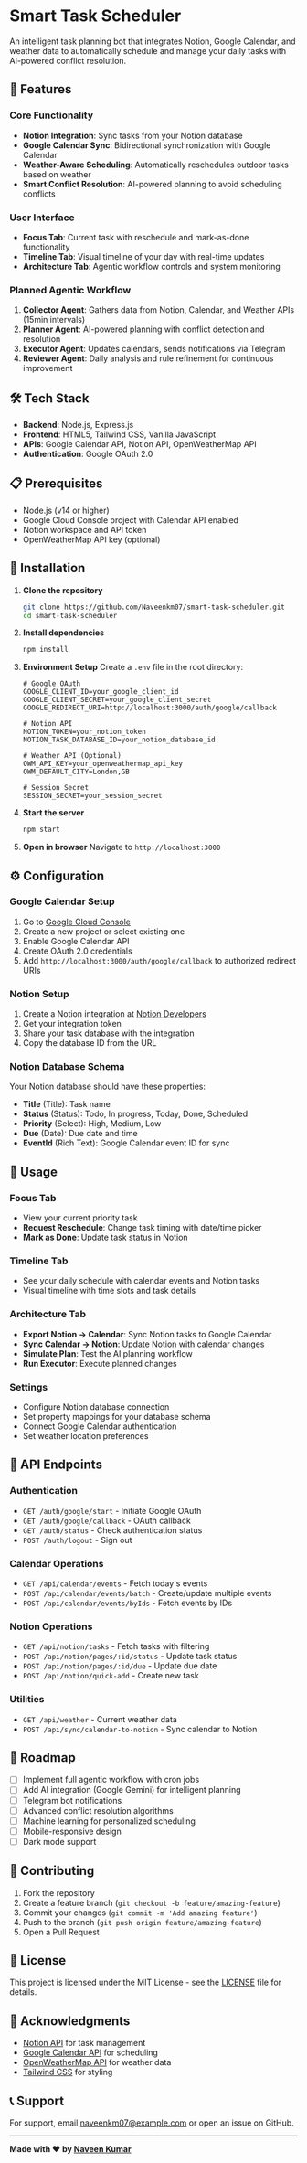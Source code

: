 # Smart Task Scheduler

An intelligent task planning bot that integrates Notion, Google Calendar, and weather data to automatically schedule and manage your daily tasks with AI-powered conflict resolution.

## 🚀 Features

### Core Functionality
- **Notion Integration**: Sync tasks from your Notion database
- **Google Calendar Sync**: Bidirectional synchronization with Google Calendar
- **Weather-Aware Scheduling**: Automatically reschedules outdoor tasks based on weather
- **Smart Conflict Resolution**: AI-powered planning to avoid scheduling conflicts

### User Interface
- **Focus Tab**: Current task with reschedule and mark-as-done functionality
- **Timeline Tab**: Visual timeline of your day with real-time updates
- **Architecture Tab**: Agentic workflow controls and system monitoring

### Planned Agentic Workflow
1. **Collector Agent**: Gathers data from Notion, Calendar, and Weather APIs (15min intervals)
2. **Planner Agent**: AI-powered planning with conflict detection and resolution
3. **Executor Agent**: Updates calendars, sends notifications via Telegram
4. **Reviewer Agent**: Daily analysis and rule refinement for continuous improvement

## 🛠️ Tech Stack

- **Backend**: Node.js, Express.js
- **Frontend**: HTML5, Tailwind CSS, Vanilla JavaScript
- **APIs**: Google Calendar API, Notion API, OpenWeatherMap API
- **Authentication**: Google OAuth 2.0

## 📋 Prerequisites

- Node.js (v14 or higher)
- Google Cloud Console project with Calendar API enabled
- Notion workspace and API token
- OpenWeatherMap API key (optional)

## 🔧 Installation

1. **Clone the repository**
   ```bash
   git clone https://github.com/Naveenkm07/smart-task-scheduler.git
   cd smart-task-scheduler
   ```

2. **Install dependencies**
   ```bash
   npm install
   ```

3. **Environment Setup**
   Create a `.env` file in the root directory:
   ```env
   # Google OAuth
   GOOGLE_CLIENT_ID=your_google_client_id
   GOOGLE_CLIENT_SECRET=your_google_client_secret
   GOOGLE_REDIRECT_URI=http://localhost:3000/auth/google/callback
   
   # Notion API
   NOTION_TOKEN=your_notion_token
   NOTION_TASK_DATABASE_ID=your_notion_database_id
   
   # Weather API (Optional)
   OWM_API_KEY=your_openweathermap_api_key
   OWM_DEFAULT_CITY=London,GB
   
   # Session Secret
   SESSION_SECRET=your_session_secret
   ```

4. **Start the server**
   ```bash
   npm start
   ```

5. **Open in browser**
   Navigate to `http://localhost:3000`

## ⚙️ Configuration

### Google Calendar Setup
1. Go to [Google Cloud Console](https://console.cloud.google.com/)
2. Create a new project or select existing one
3. Enable Google Calendar API
4. Create OAuth 2.0 credentials
5. Add `http://localhost:3000/auth/google/callback` to authorized redirect URIs

### Notion Setup
1. Create a Notion integration at [Notion Developers](https://developers.notion.com/)
2. Get your integration token
3. Share your task database with the integration
4. Copy the database ID from the URL

### Notion Database Schema
Your Notion database should have these properties:
- **Title** (Title): Task name
- **Status** (Status): Todo, In progress, Today, Done, Scheduled
- **Priority** (Select): High, Medium, Low
- **Due** (Date): Due date and time
- **EventId** (Rich Text): Google Calendar event ID for sync

## 🎯 Usage

### Focus Tab
- View your current priority task
- **Request Reschedule**: Change task timing with date/time picker
- **Mark as Done**: Update task status in Notion

### Timeline Tab
- See your daily schedule with calendar events and Notion tasks
- Visual timeline with time slots and task details

### Architecture Tab
- **Export Notion → Calendar**: Sync Notion tasks to Google Calendar
- **Sync Calendar → Notion**: Update Notion with calendar changes
- **Simulate Plan**: Test the AI planning workflow
- **Run Executor**: Execute planned changes

### Settings
- Configure Notion database connection
- Set property mappings for your database schema
- Connect Google Calendar authentication
- Set weather location preferences

## 🔄 API Endpoints

### Authentication
- `GET /auth/google/start` - Initiate Google OAuth
- `GET /auth/google/callback` - OAuth callback
- `GET /auth/status` - Check authentication status
- `POST /auth/logout` - Sign out

### Calendar Operations
- `GET /api/calendar/events` - Fetch today's events
- `POST /api/calendar/events/batch` - Create/update multiple events
- `POST /api/calendar/events/byIds` - Fetch events by IDs

### Notion Operations
- `GET /api/notion/tasks` - Fetch tasks with filtering
- `POST /api/notion/pages/:id/status` - Update task status
- `POST /api/notion/pages/:id/due` - Update due date
- `POST /api/notion/quick-add` - Create new task

### Utilities
- `GET /api/weather` - Current weather data
- `POST /api/sync/calendar-to-notion` - Sync calendar to Notion

## 🚧 Roadmap

- [ ] Implement full agentic workflow with cron jobs
- [ ] Add AI integration (Google Gemini) for intelligent planning
- [ ] Telegram bot notifications
- [ ] Advanced conflict resolution algorithms
- [ ] Machine learning for personalized scheduling
- [ ] Mobile-responsive design
- [ ] Dark mode support

## 🤝 Contributing

1. Fork the repository
2. Create a feature branch (`git checkout -b feature/amazing-feature`)
3. Commit your changes (`git commit -m 'Add amazing feature'`)
4. Push to the branch (`git push origin feature/amazing-feature`)
5. Open a Pull Request

## 📄 License

This project is licensed under the MIT License - see the [LICENSE](LICENSE) file for details.

## 🙏 Acknowledgments

- [Notion API](https://developers.notion.com/) for task management
- [Google Calendar API](https://developers.google.com/calendar) for scheduling
- [OpenWeatherMap API](https://openweathermap.org/api) for weather data
- [Tailwind CSS](https://tailwindcss.com/) for styling

## 📞 Support

For support, email naveenkm07@example.com or open an issue on GitHub.

---

**Made with ❤️ by [Naveen Kumar](https://github.com/Naveenkm07)**
